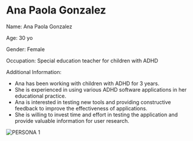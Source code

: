 # Ana Paola Gonzalez
Name: Ana Paola Gonzalez

Age: 30 yo

Gender: Female

Occupation: Special education teacher for children with ADHD

Additional Information:
 * Ana has been working with children with ADHD for 3 years.
 * She is experienced in using various ADHD software applications in her educational practice.
 * Ana is interested in testing new tools and providing constructive feedback to improve the effectiveness of applications.
 * She is willing to invest time and effort in testing the application and provide valuable information for user research.

![PERSONA 1](https://user-images.githubusercontent.com/112115187/221924191-89de8484-8e45-4926-9408-1ef36851efd9.png)
